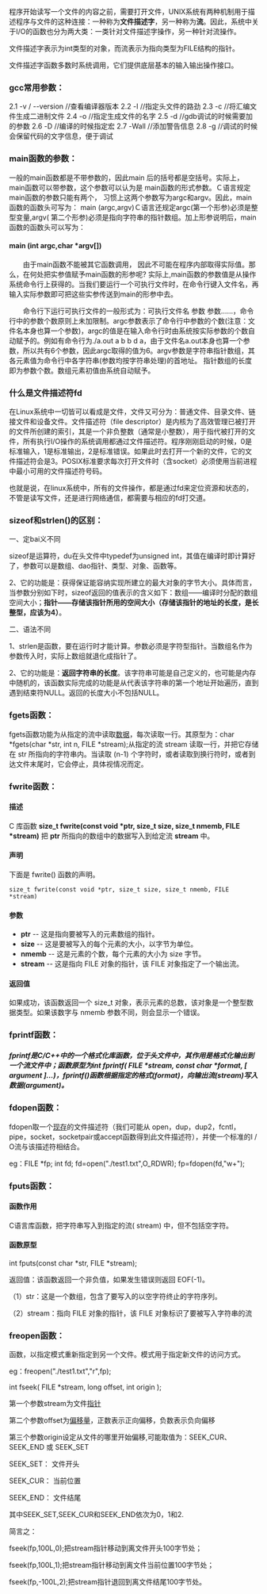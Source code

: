 程序开始读写一个文件的内容之前，需要打开文件，UNIX系统有两种机制用于描述程序与文件的这种连接：一种称为**文件描述字**，另一种称为**流**。因此，系统中关于I/O的函数也分为两大类：一类针对文件描述字操作，另一种针对流操作。

文件描述字表示为int类型的对象，而流表示为指向类型为FILE结构的指针。

文件描述字函数多数时系统调用，它们提供底层基本的输入输出操作接口。



### gcc常用参数：

   2.1 -v / --version   //查看编译器版本
   2.2 -I  //指定头文件的路劲
   2.3 -c  //将汇编文件生成二进制文件
   2.4 -o  //指定生成文件的名字
   2.5 -d  //gdb调试的时候需要加的参数
   2.6 -D  //编译的时候指定宏 
   2.7 -Wall //添加警告信息
   2.8 -g  //调试的时候会保留代码的文字信息，便于调试

### main函数的参数：

一般的main函数都是不带参数的，因此main 后的括号都是空括号。实际上，main函数可以带参数，这个参数可以认为是 main函数的形式参数。Ｃ语言规定main函数的参数只能有两个， 习惯上这两个参数写为argc和argv。因此，main函数的函数头可写为： main (argc,argv)Ｃ语言还规定argc(第一个形参)必须是整型变量,argv( 第二个形参)必须是指向字符串的指针数组。加上形参说明后，main函数的函数头可以写为：

#### main (int argc,char *argv[])

　　由于main函数不能被其它函数调用， 因此不可能在程序内部取得实际值。那么，在何处把实参值赋予main函数的形参呢? 实际上,main函数的参数值是从操作系统命令行上获得的。当我们要运行一个可执行文件时，在命令行键入文件名，再输入实际参数即可把这些实参传送到main的形参中去。

　　命令行下运行可执行文件的一般形式为：可执行文件名 参数 参数……，命令行中的参数个数原则上未加限制。argc参数表示了命令行中参数的个数(注意：文件名本身也算一个参数)，argc的值是在输入命令行时由系统按实际参数的个数自动赋予的。例如有命令行为./a.out a b b d a，由于文件名a.out本身也算一个参数，所以共有6个参数，因此argc取得的值为6。argv参数是字符串指针数组，其各元素值为命令行中各字符串(参数均按字符串处理)的首地址。 指针数组的长度即为参数个数。数组元素初值由系统自动赋予。



### 什么是文件描述符fd

在Linux系统中一切皆可以看成是文件，文件又可分为：普通文件、目录文件、链接文件和设备文件。文件描述符（file descriptor）是内核为了高效管理已被打开的文件所创建的索引，其是一个非负整数（通常是小整数），用于指代被打开的文件，所有执行I/O操作的系统调用都通过文件描述符。程序刚刚启动的时候，0是标准输入，1是标准输出，2是标准错误。如果此时去打开一个新的文件，它的文件描述符会是3。POSIX标准要求每次打开文件时（含socket）必须使用当前进程中最小可用的文件描述符号码。

也就是说，在linux系统中，所有的文件操作，都是通过fd来定位资源和状态的，不管是读写文件，还是进行网络通信，都需要与相应的fd打交道。



### sizeof和strlen()的区别：

一、定bai义不同

sizeof是运算符，du在头文件中typedef为unsigned int，其值在编译时即计算好了，参数可以是数组、dao指针、类型、对象、函数等。

2、它的功能是：获得保证能容纳实现所建立的最大对象的字节大小。具体而言，当参数分别如下时，sizeof返回的值表示的含义如下：数组——编译时分配的数组空间大小；**指针——存储该指针所用的空间大小（存储该指针的地址的长度，是长整型，应该为4）**。

二、语法不同

1、strlen是函数，要在运行时才能计算。参数必须是字符型指针。当数组名作为参数传入时，实际上数组就退化成指针了。

2、它的功能是：**返回字符串的长度**。该字符串可能是自己定义的，也可能是内存中随机的，该函数实际完成的功能是从代表该字符串的第一个地址开始遍历，直到遇到结束符NULL。返回的长度大小不包括NULL。

### fgets函数：

fgets函数功能为从指定的流中读取[数据](https://baike.baidu.com/item/数据/33305)，每次读取一行。其原型为：char *fgets(char *str, int n, FILE *stream);从指定的流 stream 读取一行，并把它存储在 str 所指向的字符串内。当读取 (n-1) 个字符时，或者读取到换行符时，或者到达文件末尾时，它会停止，具体视情况而定。

### fwrite函数：

#### 描述

C 库函数 **size_t fwrite(const void \*ptr, size_t size, size_t nmemb, FILE \*stream)** 把 **ptr** 所指向的数组中的数据写入到给定流 **stream** 中。

#### 声明

下面是 fwrite() 函数的声明。

```
size_t fwrite(const void *ptr, size_t size, size_t nmemb, FILE *stream)
```

#### 参数

- **ptr** -- 这是指向要被写入的元素数组的指针。
- **size** -- 这是要被写入的每个元素的大小，以字节为单位。
- **nmemb** -- 这是元素的个数，每个元素的大小为 size 字节。
- **stream** -- 这是指向 FILE 对象的指针，该 FILE 对象指定了一个输出流。

#### 返回值

如果成功，该函数返回一个 size_t 对象，表示元素的总数，该对象是一个整型数据类型。如果该数字与 nmemb 参数不同，则会显示一个错误。

### fprintf函数：

##### fprintf是C/C++中的一个格式化库函数，位于头文件<cstdio>中，其作用是格式化输出到一个流文件中；函数原型为int fprintf( FILE *stream, const char *format, [ argument ]...)，fprintf()函数根据指定的格式(format)，向输出流(stream)写入数据(argument)。

### fdopen函数：

fdopen取一个[现存](https://baike.baidu.com/item/现存/2357952)的文件描述符（我们可能从 open，dup，dup2，fcntl，pipe，socket，socketpair或accept函数得到此文件描述符），并使一个标准的I / O流与该描述符相结合。

eg：FILE *fp;
        int fd;
        fd=open("./test1.txt",O_RDWR);
        fp=fdopen(fd,"w+");

### fputs函数：

#### 函数作用

C语言库函数，把字符串写入到指定的流( stream) 中，但不包括空字符。

#### 函数原型

int fputs(const char *str, FILE *stream);

返回值：该函数返回一个非负值，如果发生错误则返回 EOF(-1)。

（1）str：这是一个数组，包含了要写入的以空字符终止的字符序列。

（2）stream：指向 FILE 对象的指针，该 FILE 对象标识了要被写入字符串的流



### freopen函数：

函数，以指定模式重新指定到另一个文件。模式用于指定新文件的访问方式。

eg：freopen("./test1.txt","r",fp);

int fseek( FILE *stream, long offset, int origin );

第一个参数stream为文件[指针](https://baike.baidu.com/item/指针)

第二个参数offset为[偏移量](https://baike.baidu.com/item/偏移量)，正数表示正向偏移，负数表示负向偏移

第三个参数origin设定从文件的哪里开始偏移,可能取值为：SEEK_CUR、 SEEK_END 或 SEEK_SET

SEEK_SET： 文件开头

SEEK_CUR： 当前位置

SEEK_END： 文件结尾

其中SEEK_SET,SEEK_CUR和SEEK_END依次为0，1和2.

简言之：

fseek(fp,100L,0);把stream指针移动到离文件开头100字节处；

fseek(fp,100L,1);把stream指针移动到离文件当前位置100字节处；

fseek(fp,-100L,2);把stream指针退回到离文件结尾100字节处。